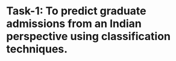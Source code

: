 # Task-1: To predict graduate admissions from an Indian perspective using classification techniques.
